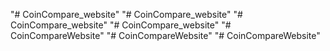 "# CoinCompare_website" 
"# CoinCompare_website" 
"# CoinCompare_website" 
"# CoinCompare_website" 
"# CoinCompareWebsite" 
"# CoinCompareWebsite" 
"# CoinCompareWebsite" 
